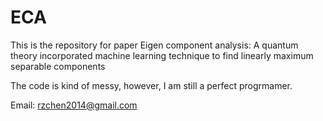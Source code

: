 # ECA
This is the repository for paper Eigen component analysis: A quantum theory incorporated machine learning technique to find linearly maximum separable components

The code is kind of messy, however, I am still a perfect progrmamer. 

Email: rzchen2014@gmail.com
